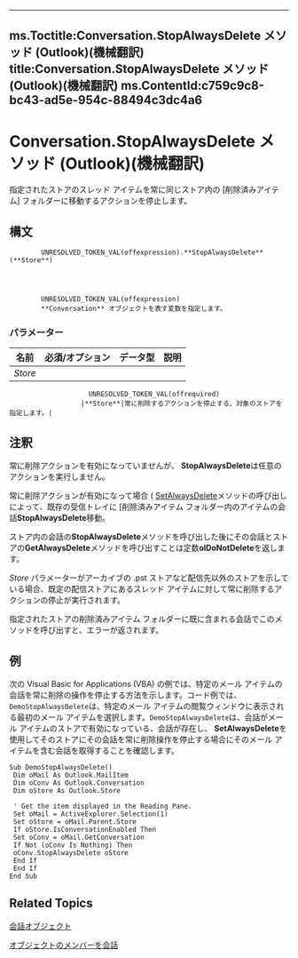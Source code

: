 

---
ms.Toctitle:Conversation.StopAlwaysDelete メソッド (Outlook)(機械翻訳)
title:Conversation.StopAlwaysDelete メソッド (Outlook)(機械翻訳)
ms.ContentId:c759c9c8-bc43-ad5e-954c-88494c3dc4a6
---
# Conversation.StopAlwaysDelete メソッド (Outlook)(機械翻訳)




指定されたストアのスレッド アイテムを常に同じストア内の [削除済みアイテム] フォルダーに移動するアクションを停止します。

## 構文

            UNRESOLVED_TOKEN_VAL(offexpression).**StopAlwaysDelete**(**Store**)




            UNRESOLVED_TOKEN_VAL(offexpression)
            **Conversation** オブジェクトを表す変数を指定します。

### パラメーター

|**名前**|**必須/オプション**|**データ型**|**説明**|
|---|---|---|---|
|*Store*|
                        UNRESOLVED_TOKEN_VAL(offrequired)
                      |**Store**|常に削除するアクションを停止する、対象のストアを指定します。|





## 注釈
常に削除アクションを有効になっていませんが、 **StopAlwaysDelete**は任意のアクションを実行しません。



常に削除アクションが有効になって場合 ( [SetAlwaysDelete](f13fce28-864e-a607-304d-a3722845cdd8.md)メソッドの呼び出しによって、既存の受信トレイに [削除済みアイテム フォルダー内のアイテムの会話**StopAlwaysDelete**移動。



ストア内の会話の**StopAlwaysDelete**メソッドを呼び出した後にその会話とストアの**GetAlwaysDelete**メソッドを呼び出すことは定数**olDoNotDelete**を返します。



*Store* パラメーターがアーカイブの .pst ストアなど配信先以外のストアを示している場合、既定の配信ストアにあるスレッド アイテムに対して常に削除するアクションの停止が実行されます。





指定されたストアの削除済みアイテム フォルダーに既に含まれる会話でこのメソッドを呼び出すと、エラーが返されます。



## 例
次の Visual Basic for Applications (VBA) の例では、特定のメール アイテムの会話を常に削除の操作を停止する方法を示します。コード例では、 `DemoStopAlwaysDelete`は、特定のメール アイテムの閲覧ウィンドウに表示される最初のメール アイテムを選択します。`DemoStopAlwaysDelete`は、会話がメール アイテムのストアで有効になっている、会話が存在し、 **SetAlwaysDelete**を使用してそのストアにその会話を常に削除操作を停止する場合にそのメール アイテムを含む会話を取得することを確認します。

```vba
Sub DemoStopAlwaysDelete() 
 Dim oMail As Outlook.MailItem 
 Dim oConv As Outlook.Conversation 
 Dim oStore As Outlook.Store 
 
 ' Get the item displayed in the Reading Pane. 
 Set oMail = ActiveExplorer.Selection(1) 
 Set oStore = oMail.Parent.Store 
 If oStore.IsConversationEnabled Then 
 Set oConv = oMail.GetConversation 
 If Not (oConv Is Nothing) Then 
 oConv.StopAlwaysDelete oStore 
 End If 
 End If 
End Sub
```




## Related Topics

[会話オブジェクト](2705d38a-ebc0-e5a7-208b-ffe1f5446b1b.md)

[オブジェクトのメンバーを会話](09ff1e8e-7c5a-0b1e-e8e2-e259f66f71c8.md)




